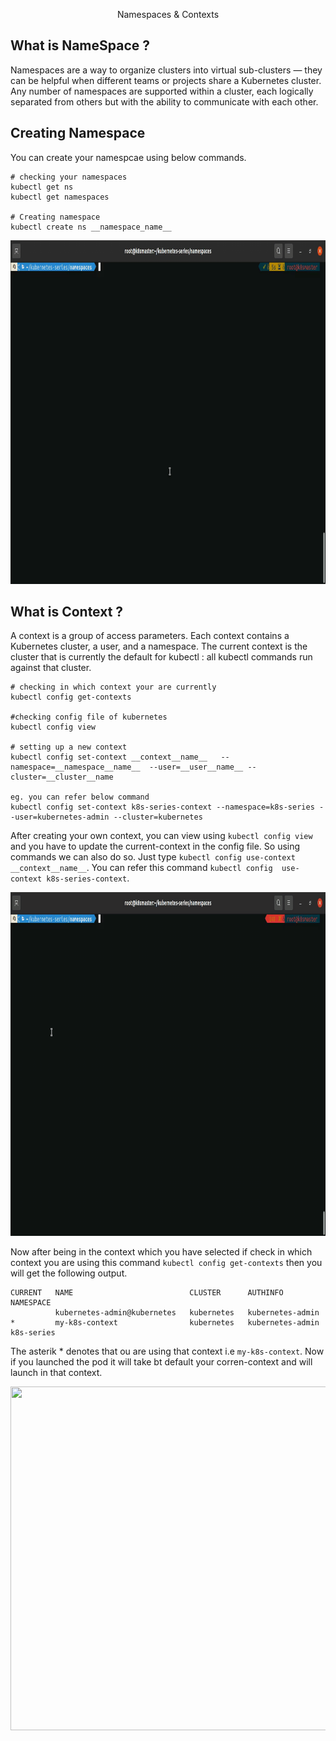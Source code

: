 
<p align="center">
     Namespaces & Contexts
</p>

## What is NameSpace ?
Namespaces are a way to organize clusters into virtual sub-clusters — they can be helpful when different teams or projects share a Kubernetes cluster. Any number of namespaces are supported within a cluster, each logically separated from others but with the ability to communicate with each other.

## Creating Namespace
You can create your namespcae using below commands.
```
# checking your namespaces
kubectl get ns
kubectl get namespaces

# Creating namespace
kubectl create ns __namespace_name__
```

<p align="center">
  <img width="1000" height="550" src="https://github.com/amit17133129/Kubernetes-Series/blob/main/Namespaces&Contexts/Images/namespace.gif?raw=true">
</p>

## What is Context ?
A context is a group of access parameters. Each context contains a Kubernetes cluster, a user, and a namespace. The current context is the cluster that is currently the default for kubectl : all kubectl commands run against that cluster.

```
# checking in which context your are currently
kubectl config get-contexts

#checking config file of kubernetes
kubectl config view

# setting up a new context
kubectl config set-context __context__name__   --namespace=__namespace__name__  --user=__user__name__ --cluster=__cluster__name

eg. you can refer below command
kubectl config set-context k8s-series-context --namespace=k8s-series --user=kubernetes-admin --cluster=kubernetes

```

After creating your own context, you can view using `kubectl config view` and you have to update the current-context in the config file. So using commands we can also do so. Just type `kubectl config use-context __context__name__`. You can refer this command `kubectl config  use-context k8s-series-context`. 

<p align="center">
  <img width="1000" height="550" src="https://github.com/amit17133129/Kubernetes-Series/blob/main/Namespaces&Contexts/Images/contexts.gif?raw=true">
</p>

Now after being in the context which you have selected if check in which context you are using this command 
`kubectl config get-contexts` then you will get the following output.

```
CURRENT   NAME                          CLUSTER      AUTHINFO           NAMESPACE
          kubernetes-admin@kubernetes   kubernetes   kubernetes-admin   
*         my-k8s-context                kubernetes   kubernetes-admin   k8s-series
```
The asterik * denotes that ou are using that context i.e `my-k8s-context`. Now if you launched the pod it will take bt default your corren-context and will launch in that context.

<p align="center">
  <img width="1000" height="550" src="https://github.com/amit17133129/Kubernetes-Series/blob/main/Namespaces&Contexts/Images/pod-in-k8s-series.gif?raw=true">
</p>

